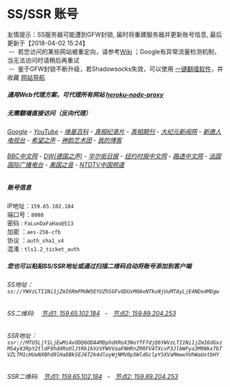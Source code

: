 # SS/SSR 账号 

友情提示：SS服务器可能遭到GFW封锁, 届时将重建服务器并更新账号信息, 最后更新于【2018-04-02 15:24】
<br/>&nbsp;--&nbsp; 若您访问的某些网站被重定向，请参考[Wiki](https://github.com/gfw-breaker/ssr-accounts/wiki) ；Google有异常流量检测机制，当无法访问时请稍后再重试
<br/>&nbsp;--&nbsp; 鉴于GFW封锁不断升级，若Shadowsocks失效，可以使用 [一键翻墙软件](http://144.202.110.140:10000/fgate/)，并收藏 [网站导航](https://github.com/gfw-breaker/open-proxy/blob/master/README.md) 

##### 通用Web代理方案，可代理所有网站 [heroku-node-proxy](https://github.com/gfw-breaker/heroku-node-proxy#--end--) 

#####  无需翻墙直接访问（反向代理）
######  [Google](http://140.82.48.135:8888/search?q=425事件) - [YouTube](http://140.82.48.135:8700/results?search_query=425事件) - [维基百科](http://140.82.48.135:8100/wiki/喬高-麥塔斯調查報告) - [真相纪录片](http://140.82.48.135:10080/videos) - [真相期刊](http://140.82.48.135:8300/display.aspx?category_id=3&zhuanti_id=2) - [大纪元新闻网](http://140.82.48.135:10080) - [新唐人电视台](http://140.82.48.135:8000) - [希望之声](http://140.82.48.135:8200) - [神韵艺术团](http://140.82.48.135:8000/xtr/gb/prog673.html) - [我的博客](http://140.82.48.135:10000/)<br/> <br/> [BBC中文网](http://140.82.48.135:9100/zhongwen) - [DW(德国之声)](http://140.82.48.135:9200/zh/在线报导/s-9058?&zhongwen=simp) - [华尔街日报](http://140.82.48.135:9300) - [纽约时报中文网](http://140.82.48.135:9400) - [路透中文网](http://140.82.48.135:9500/) - [法国国际广播电台](http://140.82.48.135:9600/) - [美国之音](http://140.82.48.135:9700/) - [NTDTV中国频道](http://140.82.48.135:10080/videos/tv.html)


##### 账号信息
IP地址：`159.65.102.184`  
端口号：`8080`  
密码  : `FaLunDaFaHao@513`  
加密  ：`aes-256-cfb`  
协议  ：`auth_sha1_v4`  
混淆  : `tls1.2_ticket_auth`  

##### 您也可以粘贴SS/SSR地址或通过扫描二维码自动将账号添加到客户端

######  SS地址： `ss://YWVzLTI1Ni1jZmI6RmFMdW5EYUZhSGFvQDUxM0AxNTkuNjUuMTAyLjE4NDo4MDgw`   
######  SS二维码: &nbsp;&nbsp; <a href="http://159.65.102.184/info/ss.html" target="_blank">节点1: 159.65.102.184</a> &nbsp;&nbsp;-&nbsp;&nbsp; <a href="http://159.89.204.253/info/ss.html" target="_blank">节点2: 159.89.204.253</a>

######  SSR地址： `ssr://MTU5LjY1LjEwMi4xODQ6ODA4MDphdXRoX3NoYTFfdjQ6YWVzLTI1Ni1jZmI6dGxzMS4yX3RpY2tldF9hdXRoOlJtRk1kVzVFWVVaaFNHRnZRRFV4TXcvP3JlbWFya3M9NkxTbTVZLTM1cHUwNXBhd0lHaDBkSEJ6T2k4dloyWjNMV0p5WldGclpYSXVaMmwwYUhWaUxtbHY`     
######  SSR二维码: &nbsp;&nbsp;<a href="http://159.65.102.184/info/ssr.html" target="_blank">节点1: 159.65.102.184</a> &nbsp;&nbsp;-&nbsp;&nbsp; <a href="http://159.89.204.253/info/ssr.html" target="_blank">节点2: 159.89.204.253</a>


